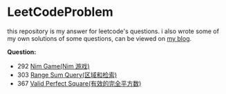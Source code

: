 # LeetCodeProblem
this repository is my answer for leetcode's questions.
i also wrote some of my own solutions of some questions, can be viewed on [my blog](https://young-dreamer.cn/index.php/category/leetcode).

**Question:**

* 292 [Nim Game(Nim 游戏)](https://young-dreamer.cn/index.php/2020/05/11/292/)
* 303 [Range Sum Query(区域和检索)](https://young-dreamer.cn/index.php/2020/05/11/303/)
* 367 [Valid Perfect Square(有效的完全平方数)](https://young-dreamer.cn/index.php/2020/05/11/367/)

